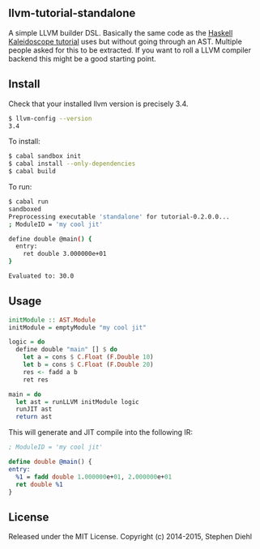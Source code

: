 llvm-tutorial-standalone
------------------------

A simple LLVM builder DSL. Basically the same code as the [Haskell Kaleidoscope
tutorial](http://www.stephendiehl.com/llvm/) uses but without going through an
AST. Multiple people asked for this to be extracted. If you want to roll a LLVM
compiler backend this might be a good starting point.

Install
-------

Check that your installed llvm version is precisely 3.4.

```bash
$ llvm-config --version
3.4
```

To install:

```bash
$ cabal sandbox init
$ cabal install --only-dependencies
$ cabal build
```

To run:

```bash
$ cabal run
sandboxed 
Preprocessing executable 'standalone' for tutorial-0.2.0.0...
; ModuleID = 'my cool jit'

define double @main() {
  entry:
    ret double 3.000000e+01
}

Evaluated to: 30.0
```

Usage
-----

```haskell
initModule :: AST.Module
initModule = emptyModule "my cool jit"

logic = do
  define double "main" [] $ do
    let a = cons $ C.Float (F.Double 10)
    let b = cons $ C.Float (F.Double 20)
    res <- fadd a b
    ret res

main = do
  let ast = runLLVM initModule logic
  runJIT ast
  return ast
```

This will generate and JIT compile into the following IR:

```llvm
; ModuleID = 'my cool jit'

define double @main() {
entry:
  %1 = fadd double 1.000000e+01, 2.000000e+01
  ret double %1
}
```

License
-------

Released under the MIT License.
Copyright (c) 2014-2015, Stephen Diehl

